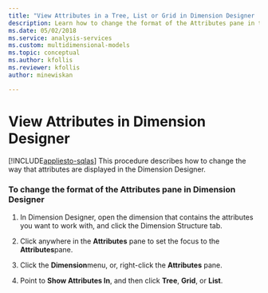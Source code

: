 ```yaml
---
title: "View Attributes in a Tree, List or Grid in Dimension Designer | Microsoft Docs"
description: Learn how to change the format of the Attributes pane in the Dimension Structure tab of SQL Server Data Tools Dimension Designer.
ms.date: 05/02/2018
ms.service: analysis-services
ms.custom: multidimensional-models
ms.topic: conceptual
ms.author: kfollis
ms.reviewer: kfollis
author: minewiskan

---
```

# View Attributes in Dimension Designer
[!INCLUDE[appliesto-sqlas](../includes/appliesto-sqlas.md)]
  This procedure describes how to change the way that attributes are displayed in the Dimension Designer.  
  
### To change the format of the Attributes pane in Dimension Designer  
  
1.  In Dimension Designer, open the dimension that contains the attributes you want to work with, and click the Dimension Structure tab.  
  
2.  Click anywhere in the **Attributes** pane to set the focus to the **Attributes**pane.  
  
3.  Click the **Dimension**menu, or, right-click the **Attributes** pane.  
  
4.  Point to **Show Attributes In**, and then click **Tree**, **Grid**, or **List**.  
  
  
